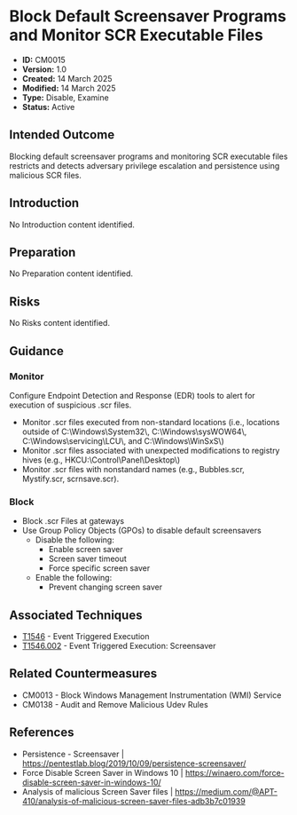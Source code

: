 # Block Default Screensaver Programs and Monitor SCR Executable Files

* **ID:** CM0015
* **Version:** 1.0
* **Created:** 14 March 2025
* **Modified:** 14 March 2025
* **Type:** Disable, Examine
* **Status:** Active

## Intended Outcome

Blocking default screensaver programs and monitoring SCR executable
files restricts and detects adversary privilege escalation and
persistence using malicious SCR files.

## Introduction

No Introduction content identified.

## Preparation

No Preparation content identified.

## Risks

No Risks content identified.

## Guidance

### Monitor

Configure Endpoint Detection and Response (EDR) tools to alert for execution of suspicious .scr files. 

- Monitor .scr files executed from non-standard locations (i.e., locations outside of C:\Windows\System32\\, C:\Windows\sysWOW64\\, C:\Windows\servicing\LCU\\, and C:\Windows\WinSxS\\)
- Monitor .scr files associated with unexpected modifications to registry hives (e.g., HKCU:\Control\Panel\Desktop\\)
- Monitor .scr files with nonstandard names (e.g., Bubbles.scr, Mystify.scr, scrnsave.scr).

### Block

- Block .scr Files at gateways
- Use Group Policy Objects (GPOs) to disable default screensavers
    - Disable the following: 
        - Enable screen saver
        - Screen saver timeout
        - Force specific screen saver
    - Enable the following:
        - Prevent changing screen saver

## Associated Techniques

- [T1546](https://attack.mitre.org/techniques/T1546) - Event Triggered Execution
- [T1546.002](https://attack.mitre.org/techniques/T1546/002) - Event Triggered Execution: Screensaver

## Related Countermeasures

- CM0013 - Block Windows Management Instrumentation (WMI) Service
- CM0138 - Audit and Remove Malicious Udev Rules

## References

- Persistence - Screensaver | <https://pentestlab.blog/2019/10/09/persistence-screensaver/>
- Force Disable Screen Saver in Windows 10 | <https://winaero.com/force-disable-screen-saver-in-windows-10/>
- Analysis of malicious Screen Saver files | <https://medium.com/@APT-410/analysis-of-malicious-screen-saver-files-adb3b7c01939>
